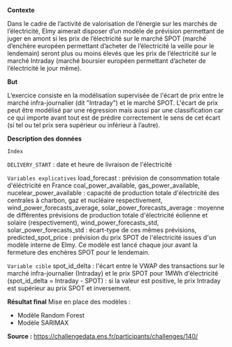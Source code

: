 **Contexte**

Dans le cadre de l’activité de valorisation de l’énergie sur les marchés de l’électricité, Elmy aimerait disposer d’un modèle de prévision permettant de juger en amont si les prix de l’électricité sur le marché 
SPOT (marché d’enchère européen permettant d’acheter de l’électricité la veille pour le lendemain) seront plus ou moins élevés que les prix de l’électricité sur le marché Intraday (marché boursier européen 
permettant d’acheter de l’électricité le jour même).

**But**

L’exercice consiste en la modélisation supervisée de l'écart de prix entre le marché infra-journalier (dit "Intraday") et le marché SPOT. L'écart de prix peut être modélisé par une régression mais aussi par une classification car ce qui importe avant tout est de prédire correctement le sens de cet écart (si tel ou tel prix sera supérieur ou inférieur à l’autre).

**Description des données**

`Index`

`DELIVERY_START` : date et heure de livraison de l'électricité

`Variables explicatives`
load_forecast : prévision de consommation totale d'éléctricité en France
coal_power_available, gas_power_available, nucelear_power_available : capacité de production totale d'électricité des centrales à charbon, gaz et nucléaire respectivement,
wind_power_forecasts_average, solar_power_forecasts_average : moyenne de différentes prévisions de production totale d'électricité éolienne et solaire (respectivement),
wind_power_forecasts_std, solar_power_forecasts_std : écart-type de ces mêmes prévisions,
predicted_spot_price : prévision du prix SPOT de l'électricité issues d'un modèle interne de Elmy. Ce modèle est lancé chaque jour avant la fermeture des enchères SPOT pour le lendemain.

`Variable cible`
spot_id_delta : l'écart entre le VWAP des transactions sur le marché infra-journalier (Intraday) et le prix SPOT pour 1MWh d'électricité (spot_id_delta = Intraday - SPOT) : si la valeur est positive, le prix Intraday est supérieur au prix SPOT et inversement.

**Résultat final**
Mise en place des modèles :
  - Modèle Random Forest
  - Modèle SARIMAX

**Source :** https://challengedata.ens.fr/participants/challenges/140/
